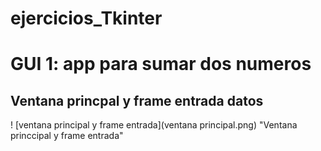 # ejercicios_Tkinter

# GUI 1: app para sumar dos numeros 

## Ventana princpal y frame entrada datos

! [ventana principal y frame entrada](ventana principal.png) "Ventana princcipal y frame entrada"